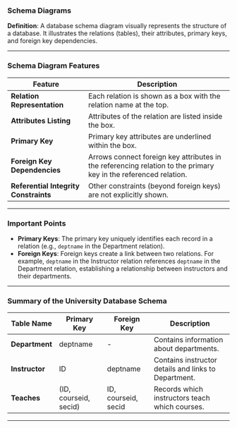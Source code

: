 ### Schema Diagrams

**Definition**: A database schema diagram visually represents the structure of a database. It illustrates the relations (tables), their attributes, primary keys, and foreign key dependencies.

---

### Schema Diagram Features

|**Feature**|**Description**|
|---|---|
|**Relation Representation**|Each relation is shown as a box with the relation name at the top.|
|**Attributes Listing**|Attributes of the relation are listed inside the box.|
|**Primary Key**|Primary key attributes are underlined within the box.|
|**Foreign Key Dependencies**|Arrows connect foreign key attributes in the referencing relation to the primary key in the referenced relation.|
|**Referential Integrity Constraints**|Other constraints (beyond foreign keys) are not explicitly shown.|

---

### Important Points

- **Primary Keys**: The primary key uniquely identifies each record in a relation (e.g., `deptname` in the Department relation).
- **Foreign Keys**: Foreign keys create a link between two relations. For example, `deptname` in the Instructor relation references `deptname` in the Department relation, establishing a relationship between instructors and their departments.

---

### Summary of the University Database Schema

|**Table Name**|**Primary Key**|**Foreign Key**|**Description**|
|---|---|---|---|
|**Department**|deptname|-|Contains information about departments.|
|**Instructor**|ID|deptname|Contains instructor details and links to Department.|
|**Teaches**|(ID, courseid, secid)|ID, courseid, secid|Records which instructors teach which courses.|

---


